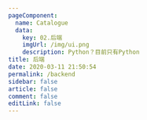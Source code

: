 ```yaml
---
pageComponent:
  name: Catalogue
  data:
    key: 02.后端
    imgUrl: /img/ui.png
    description: Python？目前只有Python
title: 后端
date: 2020-03-11 21:50:54
permalink: /backend
sidebar: false
article: false
comment: false
editLink: false
---
```

